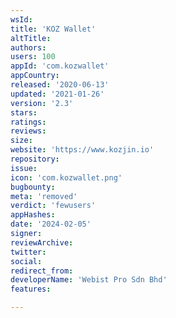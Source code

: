 ```yaml
---
wsId: 
title: 'KOZ Wallet'
altTitle: 
authors: 
users: 100
appId: 'com.kozwallet'
appCountry: 
released: '2020-06-13'
updated: '2021-01-26'
version: '2.3'
stars: 
ratings: 
reviews: 
size: 
website: 'https://www.kozjin.io'
repository: 
issue: 
icon: 'com.kozwallet.png'
bugbounty: 
meta: 'removed'
verdict: 'fewusers'
appHashes: 
date: '2024-02-05'
signer: 
reviewArchive: 
twitter: 
social: 
redirect_from: 
developerName: 'Webist Pro Sdn Bhd'
features: 

---
```


